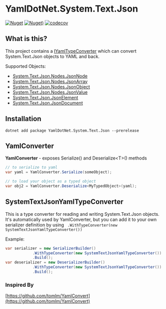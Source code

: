 # YamlDotNet.System.Text.Json

[![Nuget](https://img.shields.io/nuget/vpre/YamlDotNet.System.Text.Json.svg?style=flat-square)](https://www.nuget.org/packages/YamlDotNet.System.Text.Json)
[![Nuget)](https://img.shields.io/nuget/dt/YamlDotNet.System.Text.Json.svg?style=flat-square)](https://www.nuget.org/packages/YamlDotNet.System.Text.Json)
[![codecov](https://codecov.io/gh/IvanJosipovic/YamlDotNet.System.Text.Json/branch/alpha/graph/badge.svg?token=h453kfi3zo)](https://codecov.io/gh/IvanJosipovic/YamlDotNet.System.Text.Json)
## What is this?

This project contains a [IYamlTypeConverter](https://github.com/aaubry/YamlDotNet/wiki/Serialization.Serializer#withtypeconverteriyamltypeconverter) which can convert System.Text.Json objects to YAML and back.

Supported Objects:

- [System.Text.Json.Nodes.JsonNode](https://docs.microsoft.com/en-us/dotnet/api/system.text.json.nodes.jsonnode)
- [System.Text.Json.Nodes.JsonArray](https://docs.microsoft.com/en-us/dotnet/api/system.text.json.nodes.jsonarray)
- [System.Text.Json.Nodes.JsonObject](https://docs.microsoft.com/en-us/dotnet/api/system.text.json.nodes.jsonobject)
- [System.Text.Json.Nodes.JsonValue](https://docs.microsoft.com/en-us/dotnet/api/system.text.json.nodes.jsonvalue)
- [System.Text.Json.JsonElement](https://docs.microsoft.com/en-us/dotnet/api/system.text.json.jsonelement)
- [System.Text.Json.JsonDocument](https://docs.microsoft.com/en-us/dotnet/api/system.text.json.jsondocument)

## Installation

```dotnet add package YamlDotNet.System.Text.Json --prerelease```

## YamlConverter

**YamlConverter** - exposes Serialize() and Deserialize\<T>() methods

```csharp
// to serialize to yaml
var yaml = YamlConverter.Serialize(someObject);

// to load your object as a typed object
var obj2 = YamlConverter.Deserialize<MyTypedObject>(yaml);
```

## SystemTextJsonYamlTypeConverter
This is a type converter for reading and writing System.Text.Json objects. It's automatically used by YamlConverter, but you can add it to your own serializer definition by using
``` .WithTypeConverter(new SystemTextJsonYamlTypeConverter())```

Example:

```csharp
var serializer = new SerializerBuilder()
            .WithTypeConverter(new SystemTextJsonYamlTypeConverter())
            .Build();
var deserializer = new DeserializerBuilder()
            .WithTypeConverter(new SystemTextJsonYamlTypeConverter())
            .Build();
```

### Inspired By

[https://github.com/tomlm/YamlConvert](https://github.com/tomlm/YamlConvert)